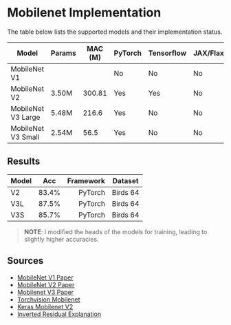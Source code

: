 # Mobilenet Implementation

The table below lists the supported models and their implementation status.

| Model              | Params | MAC (M)   | PyTorch | Tensorflow | JAX/Flax |
|--------------------|--------|-----------|---------|------------|----------|
| MobileNet V1       |        |           | No      | No         | No       |
| MobileNet V2       | 3.50M  | 300.81    | Yes     | Yes        | No       |
| MobileNet V3 Large | 5.48M  | 216.6     | Yes     | No         | No       |
| MobileNet V3 Small | 2.54M  | 56.5      | Yes     | No         | No       |

## Results

| Model | Acc  | Framework |  Dataset   |
|:------|------|----------:|------------|
| V2    | 83.4%  | PyTorch   |  Birds 64  |
| V3L   | 87.5%  | PyTorch   |  Birds 64  |
| V3S   | 85.7%  | PyTorch   |  Birds 64  |

> **NOTE**: I modified the heads of the models for training, leading to slightly higher accuracies.

## Sources

- [MobileNet V1 Paper](https://arxiv.org/pdf/1704.04861.pdf)
- [MobileNet V2 Paper](https://arxiv.org/pdf/1801.04381.pdf)
- [Mobilenet V3 Paper](https://arxiv.org/pdf/1905.02244.pdf)
- [Torchvision Mobilenet](https://pytorch.org/vision/0.9/_modules/torchvision/models/mobilenetv3.html#mobilenet_v3_large)
- [Keras Mobilenet V2](https://github.com/keras-team/keras/blob/v2.8.0/keras/applications/mobilenet_v2.py)
- [Inverted Residual Explanation](https://ttumiel.github.io/blog/mobilenet-to-efficientnet/)
